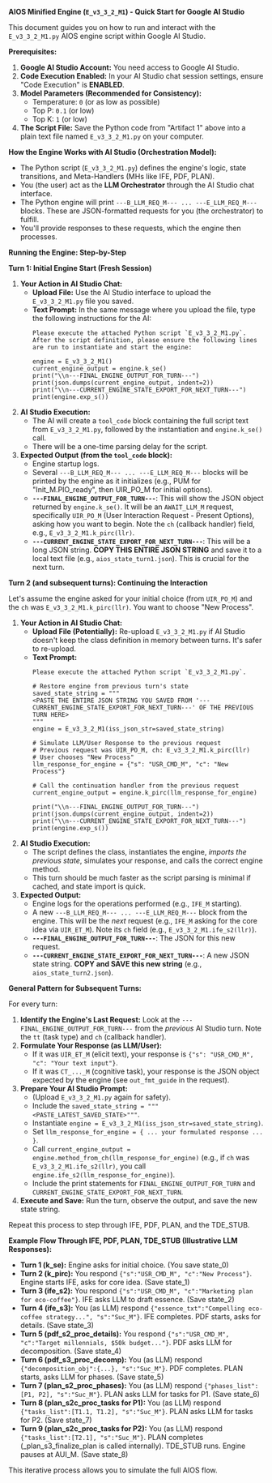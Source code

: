 **AIOS Minified Engine (`E_v3_3_2_M1`) - Quick Start for Google AI Studio**

This document guides you on how to run and interact with the `E_v3_3_2_M1.py` AIOS engine script within Google AI Studio.

**Prerequisites:**

1.  **Google AI Studio Account:** You need access to Google AI Studio.
2.  **Code Execution Enabled:** In your AI Studio chat session settings, ensure "Code Execution" is **ENABLED**.
3.  **Model Parameters (Recommended for Consistency):**
    *   Temperature: `0` (or as low as possible)
    *   Top P: `0.1` (or low)
    *   Top K: `1` (or low)
4.  **The Script File:** Save the Python code from "Artifact 1" above into a plain text file named `E_v3_3_2_M1.py` on your computer.

**How the Engine Works with AI Studio (Orchestration Model):**

*   The Python script (`E_v3_3_2_M1.py`) defines the engine's logic, state transitions, and Meta-Handlers (MHs like IFE, PDF, PLAN).
*   You (the user) act as the **LLM Orchestrator** through the AI Studio chat interface.
*   The Python engine will print `---B_LLM_REQ_M--- ... ---E_LLM_REQ_M---` blocks. These are JSON-formatted requests for you (the orchestrator) to fulfill.
*   You'll provide responses to these requests, which the engine then processes.

**Running the Engine: Step-by-Step**

**Turn 1: Initial Engine Start (Fresh Session)**

1.  **Your Action in AI Studio Chat:**
    *   **Upload File:** Use the AI Studio interface to upload the `E_v3_3_2_M1.py` file you saved.
    *   **Text Prompt:** In the same message where you upload the file, type the following instructions for the AI:
        ```text
        Please execute the attached Python script `E_v3_3_2_M1.py`.
        After the script definition, please ensure the following lines are run to instantiate and start the engine:
        
        engine = E_v3_3_2_M1()
        current_engine_output = engine.k_se()
        print("\\n---FINAL_ENGINE_OUTPUT_FOR_TURN---")
        print(json.dumps(current_engine_output, indent=2))
        print("\\n---CURRENT_ENGINE_STATE_EXPORT_FOR_NEXT_TURN---")
        print(engine.exp_s())
        ```
2.  **AI Studio Execution:**
    *   The AI will create a `tool_code` block containing the full script text from `E_v3_3_2_M1.py`, followed by the instantiation and `engine.k_se()` call.
    *   There will be a one-time parsing delay for the script.
3.  **Expected Output (from the `tool_code` block):**
    *   Engine startup logs.
    *   Several `---B_LLM_REQ_M--- ... ---E_LLM_REQ_M---` blocks will be printed by the engine as it initializes (e.g., PUM for "Init_M.PIO_ready", then UIR_PO_M for initial options).
    *   **`---FINAL_ENGINE_OUTPUT_FOR_TURN---`**: This will show the JSON object returned by `engine.k_se()`. It will be an `AWAIT_LLM_M` request, specifically `UIR_PO_M` (User Interaction Request - Present Options), asking how you want to begin. Note the `ch` (callback handler) field, e.g., `E_v3_3_2_M1.k_pirc(llr)`.
    *   **`---CURRENT_ENGINE_STATE_EXPORT_FOR_NEXT_TURN---`**: This will be a long JSON string. **COPY THIS ENTIRE JSON STRING** and save it to a local text file (e.g., `aios_state_turn1.json`). This is crucial for the next turn.

**Turn 2 (and subsequent turns): Continuing the Interaction**

Let's assume the engine asked for your initial choice (from `UIR_PO_M`) and the `ch` was `E_v3_3_2_M1.k_pirc(llr)`. You want to choose "New Process".

1.  **Your Action in AI Studio Chat:**
    *   **Upload File (Potentially):** Re-upload `E_v3_3_2_M1.py` if AI Studio doesn't keep the class definition in memory between turns. It's safer to re-upload.
    *   **Text Prompt:**
        ```text
        Please execute the attached Python script `E_v3_3_2_M1.py`.
        
        # Restore engine from previous turn's state
        saved_state_string = """
        <PASTE THE ENTIRE JSON STRING YOU SAVED FROM '---CURRENT_ENGINE_STATE_EXPORT_FOR_NEXT_TURN---' OF THE PREVIOUS TURN HERE>
        """
        engine = E_v3_3_2_M1(iss_json_str=saved_state_string)
        
        # Simulate LLM/User Response to the previous request
        # Previous request was UIR_PO_M, ch: E_v3_3_2_M1.k_pirc(llr)
        # User chooses "New Process"
        llm_response_for_engine = {"s": "USR_CMD_M", "c": "New Process"}
        
        # Call the continuation handler from the previous request
        current_engine_output = engine.k_pirc(llm_response_for_engine)
        
        print("\\n---FINAL_ENGINE_OUTPUT_FOR_TURN---")
        print(json.dumps(current_engine_output, indent=2))
        print("\\n---CURRENT_ENGINE_STATE_EXPORT_FOR_NEXT_TURN---")
        print(engine.exp_s())
        ```
2.  **AI Studio Execution:**
    *   The script defines the class, instantiates the engine, *imports the previous state*, simulates your response, and calls the correct engine method.
    *   This turn should be much faster as the script parsing is minimal if cached, and state import is quick.
3.  **Expected Output:**
    *   Engine logs for the operations performed (e.g., `IFE_M` starting).
    *   A new `---B_LLM_REQ_M--- ... ---E_LLM_REQ_M---` block from the engine. This will be the *next* request (e.g., `IFE_M` asking for the core idea via `UIR_ET_M`). Note its `ch` field (e.g., `E_v3_3_2_M1.ife_s2(llr)`).
    *   **`---FINAL_ENGINE_OUTPUT_FOR_TURN---`**: The JSON for this new request.
    *   **`---CURRENT_ENGINE_STATE_EXPORT_FOR_NEXT_TURN---`**: A new JSON state string. **COPY and SAVE this new string** (e.g., `aios_state_turn2.json`).

**General Pattern for Subsequent Turns:**

For every turn:
1.  **Identify the Engine's Last Request:** Look at the `---FINAL_ENGINE_OUTPUT_FOR_TURN---` from the *previous* AI Studio turn. Note the `tt` (task type) and `ch` (callback handler).
2.  **Formulate Your Response (as LLM/User):**
    *   If it was `UIR_ET_M` (elicit text), your response is `{"s": "USR_CMD_M", "c": "Your text input"}`.
    *   If it was `CT_..._M` (cognitive task), your response is the JSON object expected by the engine (see `out_fmt_guide` in the request).
3.  **Prepare Your AI Studio Prompt:**
    *   (Upload `E_v3_3_2_M1.py` again for safety).
    *   Include the `saved_state_string = """<PASTE_LATEST_SAVED_STATE>"""`.
    *   Instantiate `engine = E_v3_3_2_M1(iss_json_str=saved_state_string)`.
    *   Set `llm_response_for_engine = { ... your formulated response ... }`.
    *   Call `current_engine_output = engine.method_from_ch(llm_response_for_engine)` (e.g., if `ch` was `E_v3_3_2_M1.ife_s2(llr)`, you call `engine.ife_s2(llm_response_for_engine)`).
    *   Include the print statements for `FINAL_ENGINE_OUTPUT_FOR_TURN` and `CURRENT_ENGINE_STATE_EXPORT_FOR_NEXT_TURN`.
4.  **Execute and Save:** Run the turn, observe the output, and save the new state string.

Repeat this process to step through IFE, PDF, PLAN, and the TDE_STUB.

**Example Flow Through IFE, PDF, PLAN, TDE_STUB (Illustrative LLM Responses):**

*   **Turn 1 (k_se):** Engine asks for initial choice. (You save state_0)
*   **Turn 2 (k_pirc):** You respond `{"s":"USR_CMD_M", "c":"New Process"}`. Engine starts IFE, asks for core idea. (Save state_1)
*   **Turn 3 (ife_s2):** You respond `{"s":"USR_CMD_M", "c":"Marketing plan for eco-coffee"}`. IFE asks LLM to draft essence. (Save state_2)
*   **Turn 4 (ife_s3):** You (as LLM) respond `{"essence_txt":"Compelling eco-coffee strategy...", "s":"Suc_M"}`. IFE completes. PDF starts, asks for details. (Save state_3)
*   **Turn 5 (pdf_s2_proc_details):** You respond `{"s":"USR_CMD_M", "c":"Target millennials, $50k budget..."}`. PDF asks LLM for decomposition. (Save state_4)
*   **Turn 6 (pdf_s3_proc_decomp):** You (as LLM) respond `{"decomposition_obj":{...}, "s":"Suc_M"}`. PDF completes. PLAN starts, asks LLM for phases. (Save state_5)
*   **Turn 7 (plan_s2_proc_phases):** You (as LLM) respond `{"phases_list":[P1, P2], "s":"Suc_M"}`. PLAN asks LLM for tasks for P1. (Save state_6)
*   **Turn 8 (plan_s2c_proc_tasks for P1):** You (as LLM) respond `{"tasks_list":[T1.1, T1.2], "s":"Suc_M"}`. PLAN asks LLM for tasks for P2. (Save state_7)
*   **Turn 9 (plan_s2c_proc_tasks for P2):** You (as LLM) respond `{"tasks_list":[T2.1], "s":"Suc_M"}`. PLAN completes (_plan_s3_finalize_plan is called internally). TDE_STUB runs. Engine pauses at AUI_M. (Save state_8)

This iterative process allows you to simulate the full AIOS flow.
